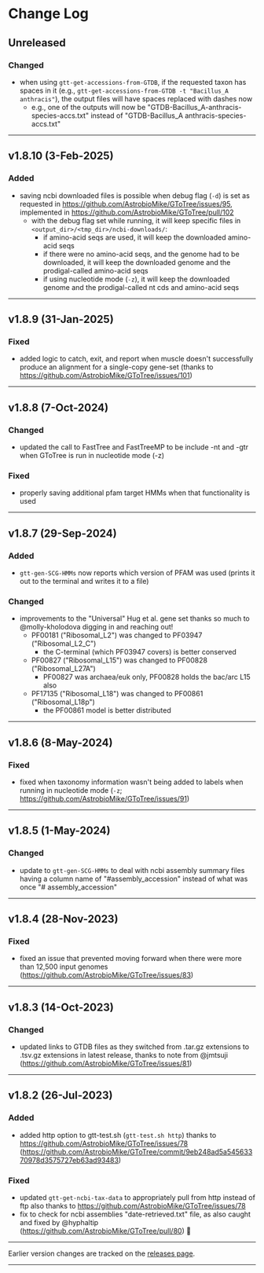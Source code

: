 # Change Log

## Unreleased

### Changed
- when using `gtt-get-accessions-from-GTDB`, if the requested taxon has spaces in it (e.g., `gtt-get-accessions-from-GTDB -t "Bacillus_A anthracis"`), the output files will have spaces replaced with dashes now
  - e.g., one of the outputs will now be "GTDB-Bacillus_A-anthracis-species-accs.txt" instead of "GTDB-Bacillus_A anthracis-species-accs.txt"

---

## v1.8.10 (3-Feb-2025)

### Added
- saving ncbi downloaded files is possible when debug flag (`-d`) is set as requested in https://github.com/AstrobioMike/GToTree/issues/95, implemented in https://github.com/AstrobioMike/GToTree/pull/102
  - with the debug flag set while running, it will keep specific files in `<output_dir>/<tmp_dir>/ncbi-downloads/`:
    - if amino-acid seqs are used, it will keep the downloaded amino-acid seqs
    - if there were no amino-acid seqs, and the genome had to be downloaded, it will keep the downloaded genome and the prodigal-called amino-acid seqs
    - if using nucleotide mode (`-z`), it will keep the downloaded genome and the prodigal-called nt cds and amino-acid seqs

---

## v1.8.9 (31-Jan-2025)

### Fixed
- added logic to catch, exit, and report when muscle doesn't successfully produce an alignment for a single-copy gene-set (thanks to https://github.com/AstrobioMike/GToTree/issues/101)

---

## v1.8.8 (7-Oct-2024)

### Changed
- updated the call to FastTree and FastTreeMP to be include -nt and -gtr when GToTree is run in nucleotide mode (-z)

### Fixed
- properly saving additional pfam target HMMs when that functionality is used

---

## v1.8.7 (29-Sep-2024)

### Added
- `gtt-gen-SCG-HMMs` now reports which version of PFAM was used (prints it out to the terminal and writes it to a file)

### Changed
- improvements to the "Universal" Hug et al. gene set thanks so much to @molly-kholodova digging in and reaching out!
    - PF00181 ("Ribosomal_L2") was changed to PF03947 ("Ribosomal_L2_C")
        - the C-terminal (which PF03947 covers) is better conserved
    - PF00827 ("Ribosomal_L15") was changed to PF00828 ("Ribosomal_L27A")
        - PF00827 was archaea/euk only, PF00828 holds the bac/arc L15 also
    - PF17135 ("Ribosomal_L18") was changed to PF00861 ("Ribosomal_L18p")
        - the PF00861 model is better distributed

---

## v1.8.6 (8-May-2024)

### Fixed
- fixed when taxonomy information wasn't being added to labels when running in nucleotide mode (`-z`; https://github.com/AstrobioMike/GToTree/issues/91)

---

## v1.8.5 (1-May-2024)

### Changed
- update to `gtt-gen-SCG-HMMs` to deal with ncbi assembly summary files having a column name of "#assembly_accession" instead of what was once "# assembly_accession"

---

## v1.8.4 (28-Nov-2023)

### Fixed
- fixed an issue that prevented moving forward when there were more than 12,500 input genomes (https://github.com/AstrobioMike/GToTree/issues/83)

---

## v1.8.3 (14-Oct-2023)

### Changed
- updated links to GTDB files as they switched from .tar.gz extensions to .tsv.gz extensions in latest release, thanks to note from @jmtsuji (https://github.com/AstrobioMike/GToTree/issues/81)

---

## v1.8.2 (26-Jul-2023)

### Added
- added http option to gtt-test.sh (`gtt-test.sh http`) thanks to https://github.com/AstrobioMike/GToTree/issues/78 (https://github.com/AstrobioMike/GToTree/commit/9eb248ad5a54563370978d3575727eb63ad93483)

### Fixed
- updated `gtt-get-ncbi-tax-data` to appropriately pull from http instead of ftp also thanks to https://github.com/AstrobioMike/GToTree/issues/78
- fix to check for ncbi assemblies "date-retrieved.txt" file, as also caught and fixed by @hyphaltip (https://github.com/AstrobioMike/GToTree/pull/80) 🙏 

---

Earlier version changes are tracked on the [releases page](https://github.com/AstrobioMike/GToTree/releases).

---
